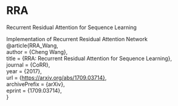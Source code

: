 # RRA
Recurrent Residual Attention for Sequence Learning

Implementation of Recurrent Residual Attention Network   
@article{RRA_Wang,  
  author    = {Cheng Wang},  
  title     = {RRA: Recurrent Residual Attention for Sequence Learning},  
  journal   = {CoRR},    
  year      = {2017},  
  url       = {https://arxiv.org/abs/1709.03714},  
  archivePrefix = {arXiv},  
  eprint    = {1709.03714},  
}
